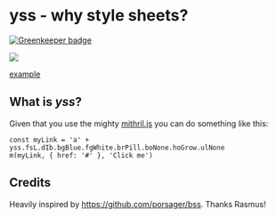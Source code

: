 # yss - why style sheets?

[![Greenkeeper badge](https://badges.greenkeeper.io/StephanHoyer/yss.svg)](https://greenkeeper.io/)

![](http://img.badgesize.io/StephanHoyer/yss/master/yss.min.js.svg?compression=gzip)

[example](https://flems.io/#0=N4IgZglgNgpgziAXAbVAOwIYFsZJAOgCsEAaEAYwHs0AXGWvAekYAJyAnGDOljNFiGjg1M5GAB00VITRYBPOHBYBeFgE1FACgCUkycxZxKOFgAsYUAA4x2LMBnI1K7OZLABXKTQjVe7pwCqaBA0mpbslNbsNHIkdhhQUABGDgDWQSEqLADknFjZ2izAkiwsnDTu7PyasSwAbgnuMHGemar2iSnk6cE0hcoAfPIABgAkwOGRNjEAvizjDVBNM+OtNDPDkjN6aAYAJjCQaDCGxic0DqZy1EpQEKkn5lY2cJIKcPhPUZrF-CxJaEQOSSzgOtjQ1Bg2RIO1KBjA1FkwjksBKAiB2QRtAAyjFYAILndyNC0UkMViaAB1GAQADmplkIKgexJf08YLuxwxdAAHjQACIwKjsbg+fjsmycqEwv7Cdj3GDcmB8wXC0W+KUAWhopgi7nprNKNBo5CVfIAKiKhAj2Fg2BhLCEEhAAF7StHG9xmmiWvhwG129yWKLkDBwd1oNHwxGGV0SP5gOBAjD+SgZUKYxHYuMFGWlRMARiBchUQzk+ETmgAzNo83Y4AAmYul+QVuCaBv4BsAVlraMTVebg1blYL+F7dcTABYh2W25oxz2+wm4N3ZyP2wXl-m4AA2dflysABnwAA4AOwT2EsAwg9hgsoYPYQdyvP5JdjJ1PpzTZO9ggAlJ8XzgXNSXYI8D3wD9NCPbd-nYIt5BbcsYILG8WCneCPybZDh1Q9gFwwhtsPYQc8LnNCMK3OsPxnCjWxghtqNI81Igxf8bAAIUoY1jAAGUOGggOfV9ECPABuTj2B4visAAukGREkDxMNBDBLAGgONBGw2MsBT6WE4CxMk6TZKceTFKM0SkyPNSPwMhltPvXTIg06yVNMnSZN4iz3OUkz7J8uTnLBPT-OM2ypO8vTHI8wLaPYAAFaAoCgtCj0y5co1YSwn2fNBaTRSw0r8QJel-PK9gK2l3LAv4SsghjyxK2D4JKpCS3w-BWvQ1gsLrErcK6udeuI9qoHIkbWzG1gaOKqB6OmlqoA7FjBs-Mq0wq7IqpquL6tKcImuWnrCLgjbOpQs6iP69r2GG67wlulgSI2qansIvqWHmhr2CWz61rm9qtK2n9dvywRaT0w6WEsGgTqe0ILuKmgru6+GXoG1HHox0Jvre1GPrxl7fqOmgAZJ5jgcGskwZ2vaofM4xYcsJJEYxpI2tp9HRq577sYapJcb5l7CaF4nRe+sm4aSSnRepn72rqDnRoRnr2cGupeZmtGNYLLWRd1zs2YbLXJd1qsNarLX5d1qcNanQbTFVmaoBPY7nZ1lax3CA3itMI2VpNh7nYtlarfCG2A7tlaHfCJ3r32CAcCEMU31KAB3L9ypCX9M4gPYdVh0wc+2vPsnMKzYbgOMgRqOJFiaFpen6OdM80JvmhYNZtE+TvGm73uZRylgsAgOByFJWl69qKgoGcNv5F-LpUlpPU0BZOJ58XutTRYBu2EoBf2CXuRfx39hoSPk-lxmXRI12VgsGcR4LCiN93k+d+bB+NFTEoHUGw-IMDsAeICZqnxAG-z-GkdelB2TX2yHsUBqRsgsAANStmRLAaCcCN57HgmAWAPJZ5xGdLSNAABJOgWAlCqGyGIWgNhr6EFfN4MAcgADCiJ6CyAYUwugV8l6-FKKUOQwxnxwBKhgEsxDlTDB+LwO4lCaEwDoXENhwgICcJ4cw2gLB75ohmDKIxj8DB8F4KcHAmdTDcDHq-I+WASrKjMD-dgbxFDf2eIRNEf5-BODQGpQ+q94HsjbmicRFYSHQTQNBZKqV8CenwBANsvs6iR1MFOTYfxSiXxYLYkI8YxEsBoFaWu3hfChIISwE8DYlBcHDJqQQmoEE0Eif8fBCDN7zGANU7pexth-GGBWSg5BXzDDaVKIEEJjgjIAUA9gICwH0EkA-fQrADhHBOEYEwfAU7qiEJIaQwhHyCBBJnLIoichHgAKTZGLF4pItJfzrxgPQWG2Qqx3IefIJ5Ly-xLChPBbIu4fmPI+M838nAWQgoLJle5ELoIAreR8u+OwTmMkzgAQWCFgQ5Vy-Hgr+ZCgFSQoBpE+d2YlX8oXZEKXQT58KaX-JXhS7o9UhkbLYJwbgOyziGDxDAPYTjLCQloG+TF-wgVcQCb4BhSQ5VBMwSS6CSq2VNAKMcm4shUVoFlXxfgCqlXoKwbS9V2Q9VaqkDqlgdxTkMPcFAU1qrjjCF-Hca+X9yCvM4GiqBiyaheJ9bkYVBRtAPylZwaRNwIBAP5HGlQfjnx1FNWid4HT8C1zdJoXsma6UwutSU-AOBnwYF-JofFPJNQFyLqXH6mUjyWB5NoL1rLLV+qCRG7VMh-iZwTXUJNfxkFxrTX8L+2aYC5r7vs-FdBfzwqUIII4RTr5JBxXiw52hhhlL9CEMUnTuhhJ6QWOAOSpVSKoAOodpQR2ppVROuM078Czr5b+AAnEutAK7GVxBFOcygmdt27rTpU-g-T2Q-TPT205fBeLmCWRPK9iblDJtHQ+rxk7n2vvndkRdAhv2CFXX+jAAGgM7vKfuqpXTIOnpydy18JwEhQFKeYVjUM3xYBLd00IewxnuFTjQaClA9i1GudQIEZTm5ojqBAGAHdgCCr5YYwo1zSjlEqPwZAHTShYF-Dg6UqryCKHgiUvTOmxHCD5fgXwAB+FgeqDWBJYECclTQnPUDrCU0oanvOlGoOQIkqR65L00FZugNmjUsAAIThZgJF0z3mTEWdvYFiA3QcDZAs4l3Tmh7U0DiHp7Inq4jZF2ScfL4avNiL09GsVad41xpy2PTQl7KADua3p9dHXqu5bgzqYBSH2tNeqwAXWMaYh+IAZijbIJyVICAUDoGwLgRAIBx46nlFAEAZBKjbbWwyGglgkzME8JYNe+AqBYEYBt3U0AAACY4xy7huyEO7UAiCkBADEaweBiDTZIMtnAeB3g7ZAHtvAh3juIFO2gc7tJLvGEYO8e7J4xxTmR148ecT-tkB+6tkA-2ZtkEwMDtb7wWCahYMqbALjptAA)

## What is _yss_?

Given that you use the mighty [mithril.js](https://mithril.js.org) you can do something like this:

```
const myLink = 'a' + yss.fsL.dIb.bgBlue.fgWhite.brPill.boNone.hoGrow.ulNone
m(myLink, { href: '#' }, 'Click me')
```

## Credits

Heavily inspired by https://github.com/porsager/bss. Thanks Rasmus!
